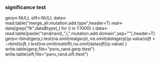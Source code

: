 ### significance test
gerp<-NULL
sift<-NULL
data<-read.table("merge_all.mutation.add.type",header=T)
real<-data[grep("fk",data$type),]
for (i in 1:1000)
{
	data<-read.table(paste("rand/rand_",i,".mutation.add.domain",sep=""),header=T)
	gerp<-rbind(gerp,t.test(na.omit(real$gerp),na.omit(data$gerp))$p.value)
	sift<-rbind(sift,t.test(na.omit(real$sift),na.omit(data$sift))$p.value)
}
write.table(gerp,file="psnv_rand.gerp.ttest")
write.table(sift,file="psnv_rand.sift.ttest")